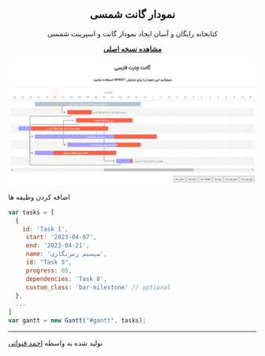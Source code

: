 <div align="center">
    <h2>نمودار گانت شمسی</h2>
    <p align="center">
        <p>کتابخانه رایگان و آسان ایجاد نمودار گانت و اسپرینت شمسی</p>
        <a href="https://frappe.github.io/gantt">
            <b>مشاهده نسخه اصلی</b>
        </a>
    </p>
</div>

<p align="center">
        <img src="dist/screenshot.jpg">
</p>

اضافه کردن وظیفه ها
```js
var tasks = [
  {
    id: 'Task 1',
     start: '2023-04-07',
     end: '2023-04-21',
     name: 'سیستم رمزنگاری',
     id: "Task 5",
     progress: 65,
     dependencies: 'Task 8',
     custom_class: 'bar-milestone' // optional
  },
  ...
]
var gantt = new Gantt("#gantt", tasks);
```

------------------
تولید شده به واسطه [احمد قنواتی](https://github.com/Ghanavati7915)

